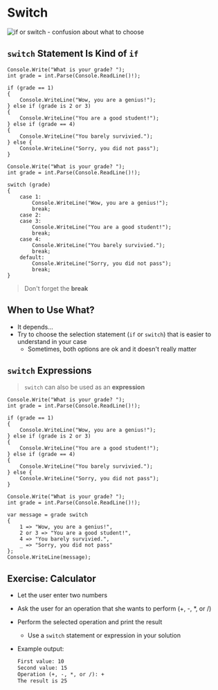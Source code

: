 # Switch

![if or switch - confusion about what to choose](https://res.cloudinary.com/practicaldev/image/fetch/s--BnGuKNb1--/c_limit%2Cf_auto%2Cfl_progressive%2Cq_auto%2Cw_880/https://cdn.hashnode.com/res/hashnode/image/upload/v1636287323886/smiwyj8nh.png)


## `switch` Statement Is Kind of `if`

<div class="container" data-markdown><div class="col" data-markdown>

```cs[|4|7|10|13]
Console.Write("What is your grade? ");
int grade = int.Parse(Console.ReadLine()!);

if (grade == 1)
{
    Console.WriteLine("Wow, you are a genius!");
} else if (grade is 2 or 3)
{
    Console.WriteLine("You are a good student!");
} else if (grade == 4)
{
    Console.WriteLine("You barely survivied.");
} else {
    Console.WriteLine("Sorry, you did not pass");
}
```
<!-- .element: class="fragment" -->

</div><div class="col" data-markdown>

```cs[|4|6-8|9-12|13-15|16-18]
Console.Write("What is your grade? ");
int grade = int.Parse(Console.ReadLine()!);

switch (grade)
{
    case 1:
        Console.WriteLine("Wow, you are a genius!");
        break;
    case 2:
    case 3:
        Console.WriteLine("You are a good student!");
        break;
    case 4:
        Console.WriteLine("You barely survivied.");
        break;
    default:
        Console.WriteLine("Sorry, you did not pass");
        break;
}
```
<!-- .element: class="fragment" -->

</div></div>

> Don't forget the **break**
<!-- .element: class="fragment" -->


## When to Use What?

* It <!-- .element: class="fragment" --> depends...
* Try <!-- .element: class="fragment" --> to choose the selection statement (`if` or `switch`) that is easier to understand in your case
  * Sometimes, both options are ok and it doesn't really matter


## `switch` Expressions

> `switch` can also be used as an **expression**

<div class="container" data-markdown><div class="col" data-markdown>

```cs[]
Console.Write("What is your grade? ");
int grade = int.Parse(Console.ReadLine()!);

if (grade == 1)
{
    Console.WriteLine("Wow, you are a genius!");
} else if (grade is 2 or 3)
{
    Console.WriteLine("You are a good student!");
} else if (grade == 4)
{
    Console.WriteLine("You barely survivied.");
} else {
    Console.WriteLine("Sorry, you did not pass");
}
```

</div><div class="col" data-markdown>

```cs[|4-10]
Console.Write("What is your grade? ");
int grade = int.Parse(Console.ReadLine()!);

var message = grade switch
{
    1 => "Wow, you are a genius!",
    2 or 3 => "You are a good student!",
    4 => "You barely survivied.",
    _ => "Sorry, you did not pass"
};
Console.WriteLine(message);
```

</div></div>


## Exercise: Calculator

* Let the user enter two numbers
* Ask the user for an operation that she wants to perform (+, -, \*, or \/)
* Perform the selected operation and print the result
  * Use a `switch` statement or expression in your solution
* Example output:

  ```txt
  First value: 10
  Second value: 15
  Operation (+, -, *, or /): +
  The result is 25
  ```
